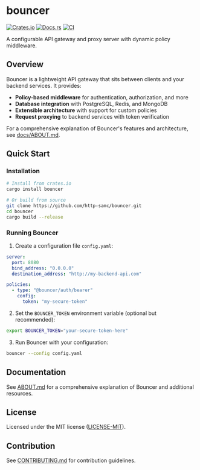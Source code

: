 # bouncer

[![Crates.io](https://img.shields.io/crates/v/bouncer.svg)](https://crates.io/crates/bouncer)
[![Docs.rs](https://docs.rs/bouncer/badge.svg)](https://docs.rs/bouncer)
[![CI](https://github.com/http-samc/bouncer/workflows/CI/badge.svg)](https://github.com/http-samc/bouncer/actions)

A configurable API gateway and proxy server with dynamic policy middleware.

## Overview

Bouncer is a lightweight API gateway that sits between clients and your backend services. It provides:

- **Policy-based middleware** for authentication, authorization, and more
- **Database integration** with PostgreSQL, Redis, and MongoDB
- **Extensible architecture** with support for custom policies
- **Request proxying** to backend services with token verification

For a comprehensive explanation of Bouncer's features and architecture, see [docs/ABOUT.md](docs/ABOUT.md).

## Quick Start

### Installation

```bash
# Install from crates.io
cargo install bouncer

# Or build from source
git clone https://github.com/http-samc/bouncer.git
cd bouncer
cargo build --release
```

### Running Bouncer

1. Create a configuration file `config.yaml`:

```yaml
server:
  port: 8080
  bind_address: "0.0.0.0"
  destination_address: "http://my-backend-api.com"

policies:
  - type: "@bouncer/auth/bearer"
    config:
      token: "my-secure-token"
```

2. Set the `BOUNCER_TOKEN` environment variable (optional but recommended):

```bash
export BOUNCER_TOKEN="your-secure-token-here"
```

3. Run Bouncer with your configuration:

```bash
bouncer --config config.yaml
```

## Documentation

See [ABOUT.md](docs/ABOUT.md) for a comprehensive explanation of Bouncer and additional resources.

## License

Licensed under the MIT license ([LICENSE-MIT](LICENSE-MIT)).

## Contribution

See [CONTRIBUTING.md](CONTRIBUTING.md) for contribution guidelines.
